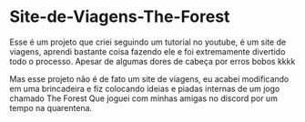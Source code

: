﻿# Site-de-Viagens-The-Forest
Esse é um projeto que criei seguindo um tutorial no youtube, é um site de viagens, aprendi bastante coisa fazendo ele e foi extremamente divertido todo o processo.
Apesar de algumas dores de cabeça por erros bobos kkkk

Mas esse projeto não é de fato um site de viagens, eu acabei modificando em uma brincadeira e fiz colocando ideias e piadas internas de um jogo chamado The Forest
Que joguei com minhas amigas no discord por um tempo na quarentena.
